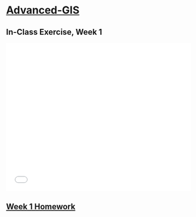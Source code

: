 # [Advanced-GIS](http://www.aej6qm.github.io/Advanced-GIS.html)

## In-Class Exercise, Week 1
<style>.embed-container {position: relative; padding-bottom: 80%; height: 0; max-width: 100%;} .embed-container iframe, .embed-container object, .embed-container iframe{position: absolute; top: 0; left: 0; width: 100%; height: 100%;} small{position: absolute; z-index: 40; bottom: 0; margin-bottom: -15px;}</style><div class="embed-container"><iframe width="500" height="400" frameborder="0" scrolling="no" marginheight="0" marginwidth="0" title="SummerFest 2022" src="//carnegiemellon.maps.arcgis.com/apps/Embed/index.html?webmap=c99faf25865f4bbf9b7ccf559898321b&extent=-80.0287,40.4245,-79.9339,40.4624&zoom=true&previewImage=false&scale=true&disable_scroll=true&theme=light"></iframe></div>

## [Week 1 Homework](/Week1HW.md)
